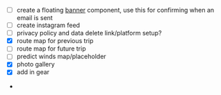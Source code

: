 - [ ] create a floating [banner](https://tailwindui.com/components/marketing/elements/banners) component, use this for confirming when an email is sent
- [ ] create instagram feed
- [ ] privacy policy and data delete link/platform setup?
- [x] route map for previous trip
- [ ] route map for future trip
- [ ] predict winds map/placeholder
- [x] photo gallery
- [x] add in gear
- 
